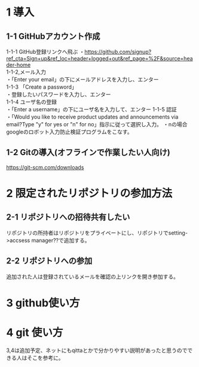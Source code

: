 # 1 導入  
## 1-1 GitHubアカウント作成  
1-1-1 GitHub登録リンクへ飛ぶ 
 ・https://github.com/signup?ref_cta=Sign+up&ref_loc=header+logged+out&ref_page=%2F&source=header-home  
1-1-2,メール入力  
・「Enter your email」の下にメールアドレスを入力し、エンター  
1-1-3 「Create a password」  
・登録したいパスワードを入力し、エンター  
1-1-4 ユーザ名の登録  
・「Enter a username」の下にユーザ名を入力して、エンター
1-1-5 認証  
・「Would you like to receive product updates and announcements via email?Type "y" for yes or "n" for no」指示に従って選択し入力。
・nの場合googleのロボット入力防止検証プログラムをこなす。

## 1-2 Gitの導入(オフラインで作業したい人向け)
https://git-scm.com/downloads
# 2 限定されたリポジトリの参加方法
## 2-1 リポジトリへの招待共有したい
リポジトリの所持者はリポジトリをプライベートにし、リポジトリでsetting->accsess manager??で追加する。
## 2-2 リポジトリへの参加
追加された人は登録されているメールを確認の上リンクを開き参加する。

# 3 github使い方
# 4 git 使い方
 3,4は追加予定、ネットにもqittaとかで分かりやすい説明があったと思うのでできる人はそこを参考に。
